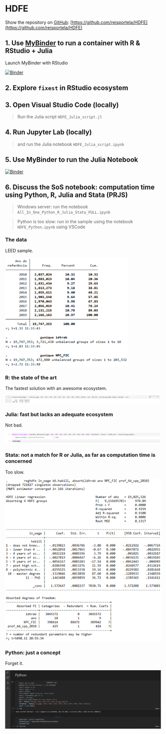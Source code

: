 # HDFE

Show the repository on [GitHub](https://github.com/): [https://github.com/reisportela/HDFE](https://github.com/reisportela/HDFE)

## 1. Use [MyBinder](https://mybinder.org/) to run a container with R & RStudio + Julia

Launch MyBinder with RStudio

[![Binder](https://mybinder.org/badge_logo.svg)](https://mybinder.org/v2/gh/reisportela/HDFE/HEAD?urlpath=rstudio)

## 2. Explore `fixest` in RStudio ecosystem

## 3. Open Visual Studio Code (locally)

> Run the Julia script `HDFE_Julia_script.jl`

## 4. Run Jupyter Lab (locally)

> and run the Julia notebook `HDFE_Julia_script.ipynb`

## 5. Use MyBinder to run the Julia Notebook

[![Binder](https://mybinder.org/badge_logo.svg)](https://mybinder.org/v2/gh/reisportela/HDFE/HEAD?labpath=HDFE_Julia.ipynb)

## 6. Discuss the SoS notebook: computation time using Python, R, Julia and Stata (PRJS)

> Windows server: run the notebook `All_In_One_Python_R_Julia_Stata_FULL.ipynb`

> Python is too slow: run in the sample using the notebook `HDFE_Python.ipynb` using VSCode

### The data

LEED sample.

<img src="the_Data_Benchmark.png" width="400">


### R: the state of the art

The fastest solution with an awesome ecosystem.

![](R_performance.png)

### Julia: fast but lacks an adequate ecosystem

Not bad.

![](Julia_performance.png)

### Stata: not a match for R or Julia, as far as computation time is concerned

Too slow.

![](Stata_performance.png)

### Python: just a concept

Forget it.

![](Python_performance.png)


<!--- 
## MyBinder::Just Jupyter notebook

[![Binder](https://mybinder.org/badge_logo.svg)](https://mybinder.org/v2/gh/reisportela/HDFE/HEAD)


### Notes

[https://mybinder.readthedocs.io/en/latest/using/config_files.html#start-run-code-before-the-user-sessions-starts](https://mybinder.readthedocs.io/en/latest/using/config_files.html#start-run-code-before-the-user-sessions-starts)

[https://discourse.jupyter.org/t/glibcxx-3-4-26-not-found-from-rstudio/7778/4](https://discourse.jupyter.org/t/glibcxx-3-4-26-not-found-from-rstudio/7778/4)
-->
